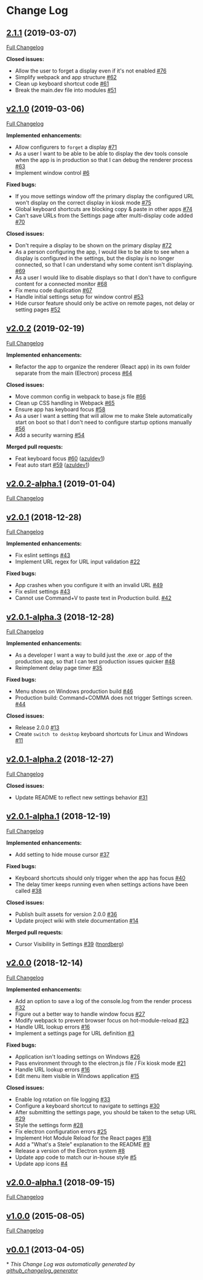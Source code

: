 # Change Log

## [2.1.1](https://github.com/scimusmn/stele/tree/2.1.1) (2019-03-07)
[Full Changelog](https://github.com/scimusmn/stele/compare/v2.1.0...2.1.1)

**Closed issues:**

- Allow the user to forget a display even if it's not enabled [\#76](https://github.com/scimusmn/stele/issues/76)
- Simplify webpack and app structure [\#62](https://github.com/scimusmn/stele/issues/62)
- Clean up keyboard shortcut code [\#61](https://github.com/scimusmn/stele/issues/61)
- Break the main.dev file into modules [\#51](https://github.com/scimusmn/stele/issues/51)

## [v2.1.0](https://github.com/scimusmn/stele/tree/v2.1.0) (2019-03-06)
[Full Changelog](https://github.com/scimusmn/stele/compare/v2.0.2...v2.1.0)

**Implemented enhancements:**

- Allow configurers to `forget` a display [\#71](https://github.com/scimusmn/stele/issues/71)
- As a user I want to be able to be able to display the dev tools console when the app is in production so that I can debug the renderer process [\#63](https://github.com/scimusmn/stele/issues/63)
- Implement window control [\#6](https://github.com/scimusmn/stele/issues/6)

**Fixed bugs:**

- If you move settings window off the primary display the configured URL won't display on the correct display in kiosk mode [\#75](https://github.com/scimusmn/stele/issues/75)
- Global keyboard shortcuts are blocking copy & paste in other apps [\#74](https://github.com/scimusmn/stele/issues/74)
- Can't save URLs from the Settings page after multi-display code added [\#70](https://github.com/scimusmn/stele/issues/70)

**Closed issues:**

- Don't require a display to be shown on the primary display [\#72](https://github.com/scimusmn/stele/issues/72)
- As a person configuring the app, I would like to be able to see when a display is configured in the settings, but the display is no longer connected, so that I can understand why some content isn't displaying. [\#69](https://github.com/scimusmn/stele/issues/69)
- As a user I would like to disable displays so that I don't have to configure content for a connected monitor [\#68](https://github.com/scimusmn/stele/issues/68)
- Fix menu code duplication [\#67](https://github.com/scimusmn/stele/issues/67)
- Handle initial settings setup for window control [\#53](https://github.com/scimusmn/stele/issues/53)
- Hide cursor feature should only be active on remote pages, not delay or setting pages [\#52](https://github.com/scimusmn/stele/issues/52)

## [v2.0.2](https://github.com/scimusmn/stele/tree/v2.0.2) (2019-02-19)
[Full Changelog](https://github.com/scimusmn/stele/compare/v2.0.2-alpha.1...v2.0.2)

**Implemented enhancements:**

- Refactor the app to organize the renderer \(React app\) in its own folder separate from the main \(Electron\) process [\#64](https://github.com/scimusmn/stele/issues/64)

**Closed issues:**

- Move common config in webpack to base.js file [\#66](https://github.com/scimusmn/stele/issues/66)
- Clean up CSS handling in Webpack [\#65](https://github.com/scimusmn/stele/issues/65)
- Ensure app has keyboard focus [\#58](https://github.com/scimusmn/stele/issues/58)
- As a user I want a setting that will allow me to make Stele automatically start on boot so that I don't need to configure startup options manually [\#56](https://github.com/scimusmn/stele/issues/56)
- Add a security warning [\#54](https://github.com/scimusmn/stele/issues/54)

**Merged pull requests:**

- Feat keyboard focus [\#60](https://github.com/scimusmn/stele/pull/60) ([azuldev1](https://github.com/azuldev1))
- Feat auto start [\#59](https://github.com/scimusmn/stele/pull/59) ([azuldev1](https://github.com/azuldev1))

## [v2.0.2-alpha.1](https://github.com/scimusmn/stele/tree/v2.0.2-alpha.1) (2019-01-04)
[Full Changelog](https://github.com/scimusmn/stele/compare/v2.0.1...v2.0.2-alpha.1)

## [v2.0.1](https://github.com/scimusmn/stele/tree/v2.0.1) (2018-12-28)
[Full Changelog](https://github.com/scimusmn/stele/compare/v2.0.1-alpha.3...v2.0.1)

**Implemented enhancements:**

- Fix eslint settings [\#43](https://github.com/scimusmn/stele/issues/43)
- Implement URL regex for URL input validation [\#22](https://github.com/scimusmn/stele/issues/22)

**Fixed bugs:**

- App crashes when you configure it with an invalid URL [\#49](https://github.com/scimusmn/stele/issues/49)
- Fix eslint settings [\#43](https://github.com/scimusmn/stele/issues/43)
- Cannot use Command+V to paste text in Production build. [\#42](https://github.com/scimusmn/stele/issues/42)

## [v2.0.1-alpha.3](https://github.com/scimusmn/stele/tree/v2.0.1-alpha.3) (2018-12-28)
[Full Changelog](https://github.com/scimusmn/stele/compare/v2.0.1-alpha.2...v2.0.1-alpha.3)

**Implemented enhancements:**

- As a developer I want a way to build just the .exe or .app of the production app, so that I can test production issues quicker [\#48](https://github.com/scimusmn/stele/issues/48)
- Reimplement delay page timer [\#35](https://github.com/scimusmn/stele/issues/35)

**Fixed bugs:**

- Menu shows on Windows production build [\#46](https://github.com/scimusmn/stele/issues/46)
- Production build: Command+COMMA does not trigger Settings screen.  [\#44](https://github.com/scimusmn/stele/issues/44)

**Closed issues:**

- Release 2.0.0 [\#13](https://github.com/scimusmn/stele/issues/13)
- Create `switch to desktop` keyboard shortcuts for Linux and Windows [\#11](https://github.com/scimusmn/stele/issues/11)

## [v2.0.1-alpha.2](https://github.com/scimusmn/stele/tree/v2.0.1-alpha.2) (2018-12-27)
[Full Changelog](https://github.com/scimusmn/stele/compare/v2.0.1-alpha.1...v2.0.1-alpha.2)

**Closed issues:**

- Update README to reflect new settings behavior [\#31](https://github.com/scimusmn/stele/issues/31)

## [v2.0.1-alpha.1](https://github.com/scimusmn/stele/tree/v2.0.1-alpha.1) (2018-12-19)
[Full Changelog](https://github.com/scimusmn/stele/compare/v2.0.0...v2.0.1-alpha.1)

**Implemented enhancements:**

- Add setting to hide mouse cursor [\#37](https://github.com/scimusmn/stele/issues/37)

**Fixed bugs:**

- Keyboard shortcuts should only trigger when the app has focus [\#40](https://github.com/scimusmn/stele/issues/40)
- The delay timer keeps running even when settings actions have been called [\#38](https://github.com/scimusmn/stele/issues/38)

**Closed issues:**

- Publish built assets for version 2.0.0 [\#36](https://github.com/scimusmn/stele/issues/36)
- Update project wiki with stele documentation [\#14](https://github.com/scimusmn/stele/issues/14)

**Merged pull requests:**

- Cursor Visibility in Settings [\#39](https://github.com/scimusmn/stele/pull/39) ([tnordberg](https://github.com/tnordberg))

## [v2.0.0](https://github.com/scimusmn/stele/tree/v2.0.0) (2018-12-14)
[Full Changelog](https://github.com/scimusmn/stele/compare/v2.0.0-alpha.1...v2.0.0)

**Implemented enhancements:**

- Add an option to save a log of the console.log from the render process [\#32](https://github.com/scimusmn/stele/issues/32)
- Figure out a better way to handle window focus [\#27](https://github.com/scimusmn/stele/issues/27)
- Modify webpack to prevent browser focus on hot-module-reload [\#23](https://github.com/scimusmn/stele/issues/23)
- Handle URL lookup errors [\#16](https://github.com/scimusmn/stele/issues/16)
- Implement a settings page for URL definition [\#3](https://github.com/scimusmn/stele/issues/3)

**Fixed bugs:**

- Application isn't loading settings on Windows [\#26](https://github.com/scimusmn/stele/issues/26)
- Pass environment through to the electron.js file / Fix kiosk mode [\#21](https://github.com/scimusmn/stele/issues/21)
- Handle URL lookup errors [\#16](https://github.com/scimusmn/stele/issues/16)
- Edit menu item visible in Windows application [\#15](https://github.com/scimusmn/stele/issues/15)

**Closed issues:**

- Enable log rotation on file logging [\#33](https://github.com/scimusmn/stele/issues/33)
- Configure a keyboard shortcut to navigate to settings [\#30](https://github.com/scimusmn/stele/issues/30)
- After submitting the settings page, you should be taken to the setup URL [\#29](https://github.com/scimusmn/stele/issues/29)
- Style the settings form [\#28](https://github.com/scimusmn/stele/issues/28)
- Fix electron configuration errors [\#25](https://github.com/scimusmn/stele/issues/25)
- Implement Hot Module Reload for the React pages [\#18](https://github.com/scimusmn/stele/issues/18)
- Add a "What's a Stele" explanation to the README [\#9](https://github.com/scimusmn/stele/issues/9)
- Release a version of the Electron system [\#8](https://github.com/scimusmn/stele/issues/8)
- Update app code to match our in-house style [\#5](https://github.com/scimusmn/stele/issues/5)
- Update app icons [\#4](https://github.com/scimusmn/stele/issues/4)

## [v2.0.0-alpha.1](https://github.com/scimusmn/stele/tree/v2.0.0-alpha.1) (2018-09-15)
[Full Changelog](https://github.com/scimusmn/stele/compare/v1.0.0...v2.0.0-alpha.1)

## [v1.0.0](https://github.com/scimusmn/stele/tree/v1.0.0) (2015-08-05)
[Full Changelog](https://github.com/scimusmn/stele/compare/v0.0.1...v1.0.0)

## [v0.0.1](https://github.com/scimusmn/stele/tree/v0.0.1) (2013-04-05)


\* *This Change Log was automatically generated by [github_changelog_generator](https://github.com/skywinder/Github-Changelog-Generator)*